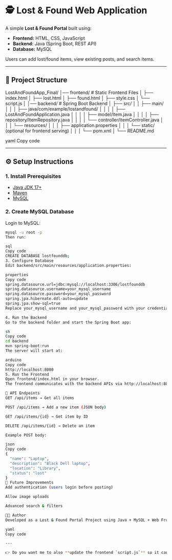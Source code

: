 # 🕵️ Lost & Found Web Application

A simple **Lost & Found Portal** built using:
- **Frontend:** HTML, CSS, JavaScript  
- **Backend:** Java (Spring Boot, REST API)  
- **Database:** MySQL  

Users can add lost/found items, view existing posts, and search items.

---

## 📂 Project Structure
LostAndFoundApp_Final/
│── frontend/ # Static Frontend Files
│ ├── index.html
│ ├── lost.html
│ ├── found.html
│ ├── style.css
│ └── script.js
│
│── backend/ # Spring Boot Backend
│ ├── src/
│ │ ├── main/
│ │ │ ├── java/com/example/lostandfound/
│ │ │ │ ├── LostAndFoundApplication.java
│ │ │ │ ├── model/Item.java
│ │ │ │ ├── repository/ItemRepository.java
│ │ │ │ └── controller/ItemController.java
│ │ │ └── resources/
│ │ │ ├── application.properties
│ │ │ └── static/ (optional for frontend serving)
│ │
│ └── pom.xml
│
└── README.md

yaml
Copy code

---

## ⚙️ Setup Instructions

### 1. Install Prerequisites
- [Java JDK 17+](https://adoptium.net/)  
- [Maven](https://maven.apache.org/)  
- [MySQL](https://dev.mysql.com/downloads/)  

### 2. Create MySQL Database
Login to MySQL:
```sh
mysql -u root -p
Then run:

sql
Copy code
CREATE DATABASE lostfounddb;
3. Configure Database
Edit backend/src/main/resources/application.properties:

properties
Copy code
spring.datasource.url=jdbc:mysql://localhost:3306/lostfounddb
spring.datasource.username=your_mysql_username
spring.datasource.password=your_mysql_password
spring.jpa.hibernate.ddl-auto=update
spring.jpa.show-sql=true
Replace your_mysql_username and your_mysql_password with your credentials.

4. Run the Backend
Go to the backend folder and start the Spring Boot app:

sh
Copy code
cd backend
mvn spring-boot:run
The server will start at:

arduino
Copy code
http://localhost:8080
5. Run the Frontend
Open frontend/index.html in your browser.
The frontend communicates with the backend APIs via http://localhost:8080/api/items.

📡 API Endpoints
GET /api/items → Get all items

POST /api/items → Add a new item (JSON body)

GET /api/items/{id} → Get item by ID

DELETE /api/items/{id} → Delete an item

Example POST body:

json
Copy code
{
  "name": "Laptop",
  "description": "Black Dell laptop",
  "location": "Library",
  "status": "lost"
}
🚀 Future Improvements
Add authentication (users login before posting)

Allow image uploads

Advanced search & filters

👨‍💻 Author
Developed as a Lost & Found Portal Project using Java + MySQL + Web Frontend.

yaml
Copy code

---

👉 Do you want me to also **update the frontend `script.js`** so it can directly call the backend API (`/api/items`) for adding & fetching items?







